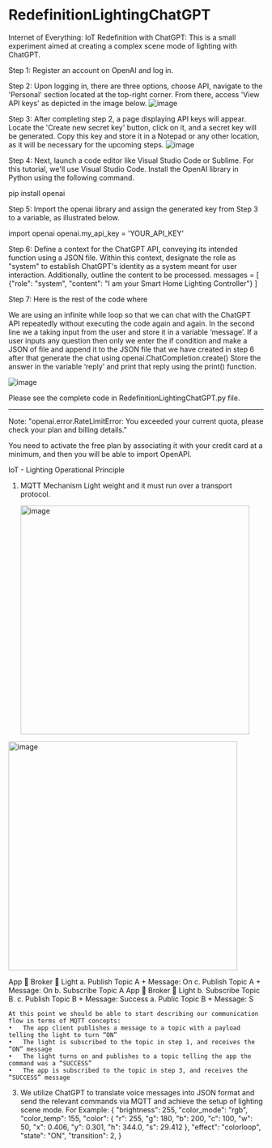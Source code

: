 # RedefinitionLightingChatGPT
Internet of Everything: IoT Redefinition with ChatGPT: This is a small experiment aimed at creating a complex scene mode of lighting with ChatGPT.

Step 1: Register an account on OpenAI and log in.

Step 2: Upon logging in, there are three options, choose API, navigate to the 'Personal' section located at the top-right corner. From there, access 'View API keys' as depicted in the image below.
![image](https://github.com/xPetersue/RedefinitionLightingChatGPT/assets/15628010/9700e83f-439e-4d6b-b5a2-e1748d9c316f)

Step 3: After completing step 2, a page displaying API keys will appear. Locate the 'Create new secret key' button, click on it, and a secret key will be generated. Copy this key and store it in a Notepad or any other location, as it will be necessary for the upcoming steps.
![image](https://github.com/xPetersue/RedefinitionLightingChatGPT/assets/15628010/0b9a433b-9414-41f6-b5bf-cea01d10e65a)

Step 4: Next, launch a code editor like Visual Studio Code or Sublime. For this tutorial, we'll use Visual Studio Code. Install the OpenAI library in Python using the following command.

pip install openai

Step 5: Import the openai library and assign the generated key from Step 3 to a variable, as illustrated below.

import openai
openai.my_api_key = 'YOUR_API_KEY'

Step 6: Define a context for the ChatGPT API, conveying its intended function using a JSON file. Within this context, designate the role as "system" to establish ChatGPT's identity as a system meant for user interaction. Additionally, outline the content to be processed.
messages = [ {"role": "system", "content": 
              "I am your Smart Home Lighting Controller"} ]

Step 7: Here is the rest of the code where 

We are using an infinite while loop so that we can chat with the ChatGPT API repeatedly without executing the code again and again. 
In the second line we a taking input from the user and store it in a variable ‘message’.
If a user inputs any question then only we enter the if condition and make a JSON of file and append it to the JSON file that we have created in step 6 after that generate the chat using openai.ChatCompletion.create()
Store the answer in the variable ‘reply’ and print that reply using the print() function.

![image](https://github.com/xPetersue/RedefinitionLightingChatGPT/assets/15628010/18293634-a38c-427d-a16f-317b7444077e)

Please see the complete code in RedefinitionLightingChatGPT.py file.
******************************************************************************************************************************
Note: "openai.error.RateLimitError: You exceeded your current quota, please check your plan and billing details." 

You need to activate the free plan by associating it with your credit card at a minimum, and then you will be able to import OpenAPI.

IoT - Lighting Operational Principle
1. MQTT Mechanism
   Light weight and it must run over a transport protocol.
   
   <img width="452" alt="image" src="https://github.com/xPetersue/RedefinitionLightingChatGPT/assets/15628010/22e1b69f-96d4-458f-b9d4-d6d89e7a6106">
   
<img width="452" alt="image" src="https://github.com/xPetersue/RedefinitionLightingChatGPT/assets/15628010/ef32d6ef-f9a4-4316-b2de-174bedf93ac4">


   App                                              Broker                     Light
    a. Publish Topic A + Message: On   c. Publish Topic A + Message: On       b. Subscribe Topic A
   App                                              Broker                      Light
    b. Subscribe Topic B.              c. Publish Topic B + Message: Success  a. Public Topic B + Message: S
    
   
    At this point we should be able to start describing our communication flow in terms of MQTT concepts: 
    •	The app client publishes a message to a topic with a payload telling the light to turn “ON”
    •	The light is subscribed to the topic in step 1, and receives the “ON” message
    •	The light turns on and publishes to a topic telling the app the command was a “SUCCESS”
    •	The app is subscribed to the topic in step 3, and receives the “SUCCESS” message

3. We utilize ChatGPT to translate voice messages into JSON format and send the relevant commands via MQTT and achieve the setup of lighting scene mode.
  For Example:
        {
          "brightness": 255,
          "color_mode": "rgb",
          "color_temp": 155,
          "color": {
            "r": 255,
            "g": 180,
            "b": 200,
            "c": 100,
            "w": 50,
            "x": 0.406,
            "y": 0.301,
            "h": 344.0,
            "s": 29.412
          },
          "effect": "colorloop",
          "state": "ON",
          "transition": 2,
        }

